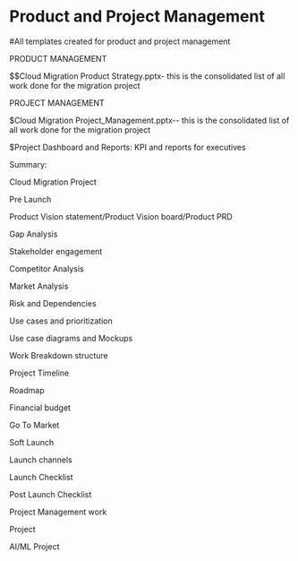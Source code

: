 # Product and Project Management
#All templates created for product and project management

PRODUCT MANAGEMENT

$$Cloud Migration Product Strategy.pptx- this is the consolidated list of all work done for the migration project

PROJECT MANAGEMENT

$Cloud Migration Project_Management.pptx-- this is the consolidated list of all work done for the migration project

$Project Dashboard and Reports: KPI and reports for executives


Summary:

Cloud Migration Project

Pre Launch

Product Vision statement/Product Vision board/Product PRD

Gap Analysis

Stakeholder engagement

Competitor Analysis

Market Analysis

Risk and Dependencies

Use cases and prioritization

Use case diagrams and Mockups

Work Breakdown structure

Project Timeline

Roadmap

Financial budget

Go To Market

Soft Launch

Launch channels

Launch Checklist

Post Launch Checklist


Project Management work

Project

AI/ML Project
